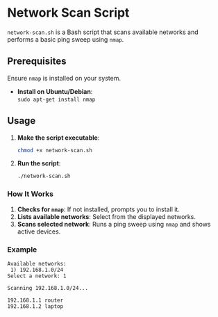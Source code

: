 # Network Scan Script

`network-scan.sh` is a Bash script that scans available networks and performs a basic ping sweep using `nmap`.

## Prerequisites

Ensure `nmap` is installed on your system.

- **Install on Ubuntu/Debian**:  
  `sudo apt-get install nmap`

## Usage

1. **Make the script executable**:
   ```bash
   chmod +x network-scan.sh
   ```

2. **Run the script**:
   ```bash
   ./network-scan.sh
   ```

### How It Works

1. **Checks for `nmap`**: If not installed, prompts you to install it.
2. **Lists available networks**: Select from the displayed networks.
3. **Scans selected network**: Runs a ping sweep using `nmap` and shows active devices.

### Example

```
Available networks:
 1) 192.168.1.0/24
Select a network: 1

Scanning 192.168.1.0/24...

192.168.1.1 router
192.168.1.2 laptop
```
